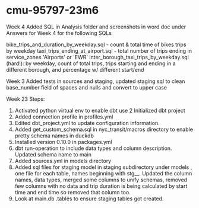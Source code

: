 # cmu-95797-23m6
Week 4
Added SQL in Analysis folder and screenshots in word doc under Answers for Week 4 for the following SQLs

bike_trips_and_duration_by_weekday.sql - count & total time of bikes trips by weekday
taxi_trips_ending_at_airport.sql - total number of trips ending in service_zones 'Airports' or 'EWR'
inter_borough_taxi_trips_by_weekday.sql (hard!): by weekday, 
count of total trips, trips starting and ending in a different borough, and 
percentage w/ different start/end


Week 3
Added tests in sources and staging, updated staging sql to clean base_number field of spaces and nulls and convert to upper case

Week 23
Steps:
1. Activated python virtual env to enable dbt use
2 Initialized dbt project
3. Added connection profile in profiles.yml
4. Edited dbt_project.yml to update configuration information.
5. Added get_custom_schema.sql in nyc_transit/macros directory to enable pretty schema names in duckdb
6. Installed version 0.10.0 in packages.yml
7. dbt run-operation to include data types and column description. Updated schema name to main
8. Added sources.yml in models directory
9. Added sql files for staging model in staging subdirectory under models , one file for each table, names beginning with stg__. Updated the column names, data types, merged some columns to unify schemas, removed few columns with no data and trip duration is being calculated by start time and end time so removed that column too.
10. Look at main.db .tables to ensure staging tables got created.